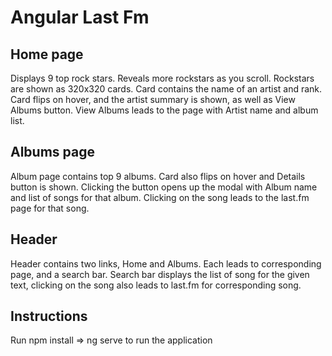 # Angular Last Fm

## Home page

Displays 9 top rock stars. Reveals more rockstars as you scroll.
Rockstars are shown as 320x320 cards. Card contains the name of an artist and rank.
Card flips on hover, and the artist summary is shown, as well as View Albums button.
View Albums leads to the page with Artist name and album list.

## Albums page

Album page contains top 9 albums. Card also flips on hover and Details button is shown.
Clicking the button opens up the modal with Album name and list of songs for that album.
Clicking on the song leads to the last.fm page for that song.

## Header

Header contains two links, Home and Albums. Each leads to corresponding page, and a search bar.
Search bar displays the list of song for the given text, clicking on the song also leads to last.fm for
corresponding song.

## Instructions

Run npm install => ng serve  to run the application